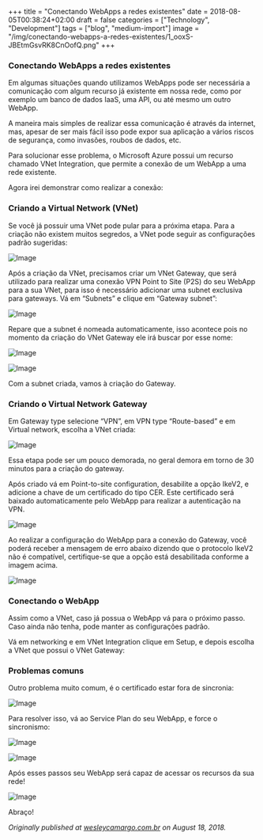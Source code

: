 ﻿+++
title = "Conectando WebApps a redes existentes"
date = 2018-08-05T00:38:24+02:00
draft = false
categories = ["Technology", "Development"]
tags = ["blog", "medium-import"]
image = "/img/conectando-webapps-a-redes-existentes/1_ooxS-JBEtmGsvRK8CnOofQ.png"
+++

### Conectando WebApps a redes existentes

Em algumas situações quando utilizamos WebApps pode ser necessária a comunicação com algum recurso já existente em nossa rede, como por exemplo um banco de dados IaaS, uma API, ou até mesmo um outro WebApp.

A maneira mais simples de realizar essa comunicação é através da internet, mas, apesar de ser mais fácil isso pode expor sua aplicação a vários riscos de segurança, como invasões, roubos de dados, etc.

Para solucionar esse problema, o Microsoft Azure possui um recurso chamado VNet Integration, que permite a conexão de um WebApp a uma rede existente.

Agora irei demonstrar como realizar a conexão:

### Criando a Virtual Network (VNet)

Se você já possuir uma VNet pode pular para a próxima etapa. Para a criação não existem muitos segredos, a VNet pode seguir as configurações padrão sugeridas:

![Image](/img/conectando-webapps-a-redes-existentes/1_ooxS-JBEtmGsvRK8CnOofQ.png)

Após a criação da VNet, precisamos criar um VNet Gateway, que será utilizado para realizar uma conexão VPN Point to Site (P2S) do seu WebApp para a sua VNet, para isso é necessário adicionar uma subnet exclusiva para gateways. Vá em “Subnets” e clique em “Gateway subnet”:

![Image](/img/conectando-webapps-a-redes-existentes/1_7g8AWHV9rkU0BHSXzeUylw.png)

Repare que a subnet é nomeada automaticamente, isso acontece pois no momento da criação do VNet Gateway ele irá buscar por esse nome:

![Image](/img/conectando-webapps-a-redes-existentes/1_VVxUnVXtCI7GtggN4N7tGw.png)

![Image](/img/conectando-webapps-a-redes-existentes/1_iEBQdhcwJHe9fHv6fQ7RHw.png)

Com a subnet criada, vamos à criação do Gateway.

### Criando o Virtual Network Gateway

Em Gateway type selecione “VPN”, em VPN type “Route-based” e em Virtual network, escolha a VNet criada:

![Image](/img/conectando-webapps-a-redes-existentes/1_OHq0fdZ5KgQz9u_uyw5Egg.png)

Essa etapa pode ser um pouco demorada, no geral demora em torno de 30 minutos para a criação do gateway.

Após criado vá em Point-to-site configuration, desabilite a opção IkeV2, e adicione a chave de um certificado do tipo CER. Este certificado será baixado automaticamente pelo WebApp para realizar a autenticação na VPN.

![Image](/img/conectando-webapps-a-redes-existentes/1_qW_53OBwgcWL5X8-LnYeWA.png)

Ao realizar a configuração do WebApp para a conexão do Gateway, você poderá receber a mensagem de erro abaixo dizendo que o protocolo IkeV2 não é compatível, certifique-se que a opção está desabilitada conforme a imagem acima.

![Image](/img/conectando-webapps-a-redes-existentes/1_sFY7BaCwYIsmSA2p8p5sDQ.png)

### Conectando o WebApp

Assim como a VNet, caso já possua o WebApp vá para o próximo passo. Caso ainda não tenha, pode manter as configurações padrão.

Vá em networking e em VNet Integration clique em Setup, e depois escolha a VNet que possui o VNet Gateway:

### Problemas comuns

Outro problema muito comum, é o certificado estar fora de sincronia:

![Image](/img/conectando-webapps-a-redes-existentes/1_1rF5SbrpU3k9CumNYthJog.png)

Para resolver isso, vá ao Service Plan do seu WebApp, e force o sincronismo:

![Image](/img/conectando-webapps-a-redes-existentes/1_iKviBxXJs-5p_JRs0layHw.png)

![Image](/img/conectando-webapps-a-redes-existentes/1_WjGMewg60baKDTdT2CbVsw.png)

Após esses passos seu WebApp será capaz de acessar os recursos da sua rede!

![Image](/img/conectando-webapps-a-redes-existentes/1_vatVLsT-KnKJyuxXyfkHHQ.png)

Abraço!

*Originally published at *[*wesleycamargo.com.br*](http://wesleycamargo.com.br/2018/08/04/conectando-webapps-a-redes-existentes/)* on August 18, 2018.*
